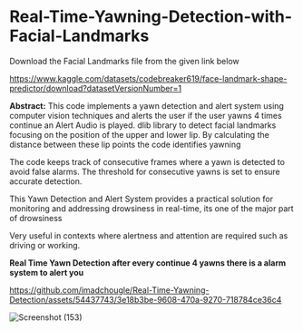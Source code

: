 # Real-Time-Yawning-Detection-with-Facial-Landmarks

Download the Facial Landmarks file from the given link below 

https://www.kaggle.com/datasets/codebreaker619/face-landmark-shape-predictor/download?datasetVersionNumber=1

**Abstract:** This code implements a yawn detection and alert system using computer vision techniques and alerts the user if the user yawns 4 times continue an Alert Audio is played. dlib library to detect facial landmarks focusing on the position of the upper and lower lip. By calculating the distance between these lip points the code identifies yawning

The code keeps track of consecutive frames where a yawn is detected to avoid false alarms. The threshold for consecutive yawns is set to ensure accurate detection.

This Yawn Detection and Alert System provides a practical solution for monitoring and addressing drowsiness in real-time, its one of the major part of drowsiness

Very useful in contexts where alertness and attention are required such as driving or working.

**Real Time Yawn Detection after every continue 4 yawns there is a alarm system to alert you**

https://github.com/imadchougle/Real-Time-Yawning-Detection/assets/54437743/3e18b3be-9608-470a-9270-718784ce36c4

![Screenshot (153)](https://github.com/imadchougle/Real-Time-Yawning-Detection/assets/54437743/b0d237dd-2a59-424b-b611-4acaa2288278)

